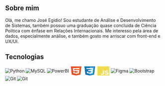 ## Sobre mim
Olá, me chamo José Egidio! Sou estudante de Análise e Desenvolvimento de Sistemas, também possuo uma graduação quase concluída de Ciência Política com ênfase em Relações Internacionais. Me interesso pela área de dados, especialmente análise, e também gosto me arriscar com front-end e UX/UI.

## Tecnologias
<div>
<img align="center" alt="Python" height="30" width="40" src="https://cdn.jsdelivr.net/gh/devicons/devicon/icons/python/python-original.svg">
<img align="center" alt="MySQL" width="40" height="30" src="https://www.vectorlogo.zone/logos/mysql/mysql-icon.svg"/>
<img align="center" alt="PowerBI" height="30" width="40" src="https://github.com/microsoft/PowerBI-Icons/blob/main/SVG/Power-BI.svg">
<img align="center" alt="HTML" height="30" width="40" src="https://raw.githubusercontent.com/devicons/devicon/master/icons/html5/html5-original.svg">
<img align="center" alt="CSS" height="30" width="40" src="https://raw.githubusercontent.com/devicons/devicon/master/icons/css3/css3-original.svg">
<img align="center" alt="JS" height="30" width="40" src="https://raw.githubusercontent.com/devicons/devicon/master/icons/javascript/javascript-plain.svg">
<img align="center" alt="Figma" width="40" height="30" src="https://www.vectorlogo.zone/logos/figma/figma-icon.svg"/> 
<img align="center" alt="Bootstrap" height="30" width="40" src="https://upload.vectorlogo.zone/logos/getbootstrap/images/987f8f6c-263a-47b1-a85d-853cfca215d9.svg"/>
<img align="center" alt="Git" height="30" width="40" src="https://www.vectorlogo.zone/logos/git-scm/git-scm-icon.svg"/>
<img align="center" alt="Git" height="30" width="40" src="https://upload.vectorlogo.zone/logos/github/images/47bfd2d4-712f-4dee-9315-f99c611b7598.svg"/>
</div>


